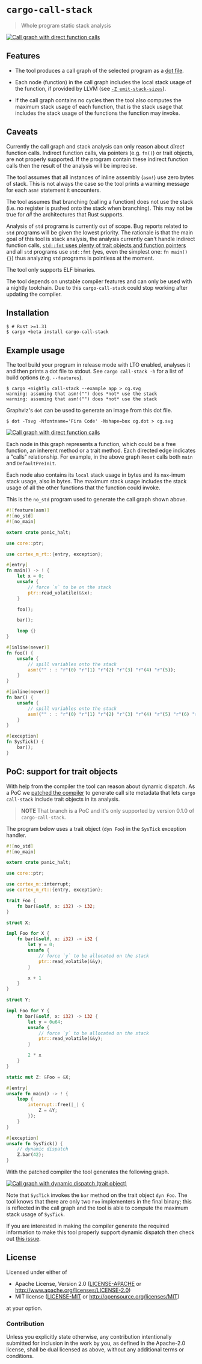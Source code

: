 # `cargo-call-stack`

> Whole program static stack analysis

[![Call graph with direct function calls](assets/direct.png)](https://japaric.github.io/cargo-call-stack/direct.svg)

## Features

- The tool produces a call graph of the selected program as a [dot file].

[dot file]: https://www.graphviz.org/doc/info/lang.html

- Each node (function) in the call graph includes the local stack usage of the
  function, if provided by LLVM (see [`-Z emit-stack-sizes`]).

[`-Z emit-stack-sizes`]: https://doc.rust-lang.org/nightly/unstable-book/compiler-flags/emit-stack-sizes.html

- If the call graph contains no cycles then the tool also computes the maximum
  stack usage of each function, that is the stack usage that includes the stack
  usage of the functions the function may invoke.

## Caveats

Currently the call graph and stack analysis can only reason about *direct*
function calls. Indirect function calls, via pointers (e.g. `fn()`) or trait
objects, are not properly supported. If the program contain these indirect
function calls then the result of the analysis will be imprecise.

The tool assumes that all instances of inline assembly (`asm!`) use zero bytes
of stack. This is not always the case so the tool prints a warning message
for each `asm!` statement it encounters.

The tool assumes that branching (calling a function) does not use the stack
(i.e. no register is pushed onto the stack when branching). This may not be true
for *all* the architectures that Rust supports.

Analysis of `std` programs is currently out of scope. Bug reports related to
`std` programs will be given the lowest priority. The rationale is that the
main goal of this tool is stack analysis, the analysis currently can't
handle indirect function calls, [`std::fmt` uses plenty of trait objects and
function pointers][fmt] and all `std` programs use `std::fmt` (yes, even the
simplest one: `fn main() {}`) thus analyzing `std` programs is pointless at the
moment.

[fmt]: https://japaric.github.io/cargo-call-stack/fmt.svg

The tool only supports ELF binaries.

The tool depends on unstable compiler features and can only be used with a
nightly toolchain. Due to this `cargo-call-stack` could stop working after
updating the compiler.

## Installation

``` console
$ # Rust >=1.31
$ cargo +beta install cargo-call-stack
```

## Example usage

The tool build your program in release mode with LTO enabled, analyses it and
then prints a dot file to stdout. See `cargo call-stack -h` for a list of build
options (e.g. `--features`).

``` console
$ cargo +nightly call-stack --example app > cg.svg
warning: assuming that asm!("") does *not* use the stack
warning: assuming that asm!("") does *not* use the stack
```

Graphviz's `dot` can be used to generate an image from this dot file.

``` console
$ dot -Tsvg -Nfontname='Fira Code' -Nshape=box cg.dot > cg.svg
```

[![Call graph with direct function calls](assets/direct.png)](https://japaric.github.io/cargo-call-stack/direct.svg)

Each node in this graph represents a function, which could be a free function,
an inherent method or a trait method. Each directed edge indicates a "calls"
relationship. For example, in the above graph `Reset` calls both `main` and
`DefaultPreInit`.

Each node also contains its `local` stack usage in bytes and its `max`-imum
stack usage, also in bytes. The maximum stack usage includes the stack usage of
all the other functions that the function could invoke.

This is the `no_std` program used to generate the call graph shown above.

``` rust
#![feature(asm)]
#![no_std]
#![no_main]

extern crate panic_halt;

use core::ptr;

use cortex_m_rt::{entry, exception};

#[entry]
fn main() -> ! {
    let x = 0;
    unsafe {
        // force `x` to be on the stack
        ptr::read_volatile(&&x);
    }

    foo();

    bar();

    loop {}
}

#[inline(never)]
fn foo() {
    unsafe {
        // spill variables onto the stack
        asm!("" : : "r"(0) "r"(1) "r"(2) "r"(3) "r"(4) "r"(5));
    }
}

#[inline(never)]
fn bar() {
    unsafe {
        // spill variables onto the stack
        asm!("" : : "r"(0) "r"(1) "r"(2) "r"(3) "r"(4) "r"(5) "r"(6) "r"(7));
    }
}

#[exception]
fn SysTick() {
    bar();
}
```

## PoC: support for trait objects

With help from the compiler the tool can reason about dynamic dispatch. As a PoC
we [patched the compiler] to generate call site metadata that lets `cargo
call-stack` include trait objects in its analysis.

> **NOTE** That branch is a PoC and it's only supported by version 0.1.0 of
> `cargo-call-stack`.

[patched the compiler]: https://github.com/japaric/rust/tree/metadata-poc-do-not-delete

The program below uses a trait object (`dyn Foo`) in the `SysTick` exception
handler.

``` rust
#![no_std]
#![no_main]

extern crate panic_halt;

use core::ptr;

use cortex_m::interrupt;
use cortex_m_rt::{entry, exception};

trait Foo {
    fn bar(&self, x: i32) -> i32;
}

struct X;

impl Foo for X {
    fn bar(&self, x: i32) -> i32 {
        let y = 0;
        unsafe {
            // force `y` to be allocated on the stack
            ptr::read_volatile(&&y);
        }

        x + 1
    }
}

struct Y;

impl Foo for Y {
    fn bar(&self, x: i32) -> i32 {
        let y = 0u64;
        unsafe {
            // force `y` to be allocated on the stack
            ptr::read_volatile(&&y);
        }

        2 * x
    }
}

static mut Z: &Foo = &X;

#[entry]
unsafe fn main() -> ! {
    loop {
        interrupt::free(|_| {
            Z = &Y;
        });
    }
}

#[exception]
unsafe fn SysTick() {
    // dynamic dispatch
    Z.bar(42);
}
```

With the patched compiler the tool generates the following graph.

[![Call graph with dynamic dispatch (trait object)](assets/dyn.png)](https://japaric.github.io/cargo-call-stack/dyn.svg)

Note that `SysTick` invokes the `bar` method on the trait object `dyn Foo`. The
tool knows that there are only two `Foo` implementers in the final binary; this
is reflected in the call graph and the tool is able to compute the maximum stack
usage of `SysTick`.

If you are interested in making the compiler generate the required information
to make this tool properly support dynamic dispatch then check out [this issue].

[this issue]: https://github.com/japaric/cargo-call-stack/issues/1

## License

Licensed under either of

- Apache License, Version 2.0 ([LICENSE-APACHE](LICENSE-APACHE) or
  http://www.apache.org/licenses/LICENSE-2.0)
- MIT license ([LICENSE-MIT](LICENSE-MIT) or http://opensource.org/licenses/MIT)

at your option.

### Contribution

Unless you explicitly state otherwise, any contribution intentionally submitted
for inclusion in the work by you, as defined in the Apache-2.0 license, shall be
dual licensed as above, without any additional terms or conditions.

